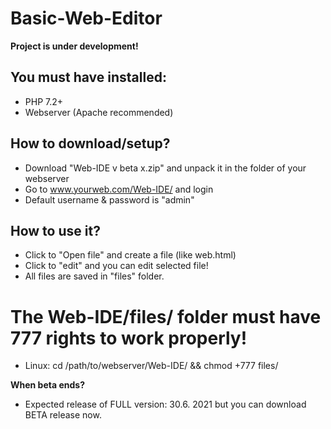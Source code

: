 # Basic-Web-Editor
__Project is under development!__

## You must have installed:
- PHP 7.2+
- Webserver (Apache recommended)

## How to download/setup?
- Download "Web-IDE v beta x.zip" and unpack it in the folder of your webserver
- Go to www.yourweb.com/Web-IDE/ and login
- Default username & password is "admin"

## How to use it?
- Click to "Open file" and create a file (like web.html)
- Click to "edit" and you can edit selected file!
- All files are saved in "files" folder.

# The Web-IDE/files/ folder must have 777 rights to work properly!
- Linux: cd /path/to/webserver/Web-IDE/ && chmod +777 files/

__When beta ends?__
- Expected release of FULL version: 30.6. 2021 but you can download BETA release now.
